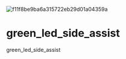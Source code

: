 ![f11f8be9ba6a315722eb29d01a04359a](https://user-images.githubusercontent.com/48298303/180617754-f8f45d80-f375-4069-8da6-015bd5548e65.png)
# green_led_side_assist
green_led_side_assist
